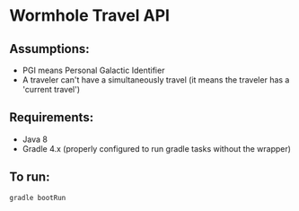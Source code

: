 # Wormhole Travel API

## Assumptions:
* PGI means Personal Galactic Identifier
* A traveler can't have a simultaneously travel
(it means the traveler has a 'current travel')

## Requirements:
* Java 8
* Gradle 4.x (properly configured
    to run gradle tasks without the wrapper)

## To run:
```gradle bootRun```